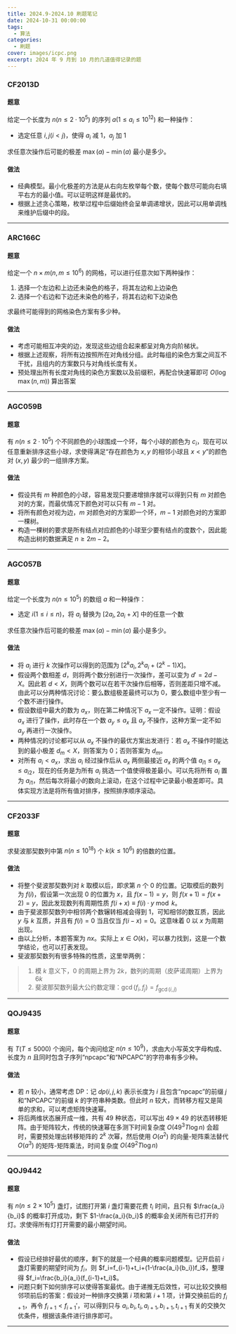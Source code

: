```yaml
---
title: 2024.9-2024.10 刷题笔记
date: 2024-10-31 00:00:00
tags:
  - 算法
categories:
  - 刷题
cover: images/icpc.png
excerpt: 2024 年 9 月到 10 月的几道值得记录的题
---
```


### CF2013D
#### 题意
给定一个长度为 $n(n\le 2\cdot 10^5)$ 的序列 $a(1\le a_i\le 10^{12})$ 和一种操作：
- 选定任意 $i,j(i<j)$，使得 $a_i$ 减 $1$，$a_j$ 加 $1$

求任意次操作后可能的极差 $\max(a)-\min(a)$ 最小是多少。

#### 做法
- 经典模型。最小化极差的方法是从右向左枚举每个数，使每个数尽可能向右填平右方的最小值。可以证明这样是最优的。
- 根据上述贪心策略，枚举过程中后缀始终会呈单调递增状，因此可以用单调栈来维护后缀中的段。

---
### ARC166C
#### 题意
给定一个 $n\times m(n,m\le 10^6)$ 的网格，可以进行任意次如下两种操作：
1. 选择一个左边和上边还未染色的格子，将其左边和上边染色
2. 选择一个右边和下边还未染色的格子，将其右边和下边染色

求最终可能得到的网格染色方案有多少种。

#### 做法
- 考虑可能相互冲突的边，发现这些边组合起来都呈对角方向阶梯状。
- 根据上述观察，将所有边按照所在对角线分组。此时每组的染色方案之间互不干扰，且组内的方案数只与对角线长度有关。
- 预处理出所有长度对角线的染色方案数以及前缀积，再配合快速幂即可 $O(\log\max(n,m))$ 算出答案

---
### AGC059B
#### 题意
有 $n(n\le 2\cdot 10^5)$ 个不同颜色的小球围成一个环，每个小球的颜色为 $c_i$，现在可以任意重新排序这些小球，求使得满足“存在颜色为 $x,y$ 的相邻小球且 $x<y$”的颜色对 $(x,y)$ 最少的一组排序方案。

#### 做法
- 假设共有 $m$ 种颜色的小球，容易发现只要递增排序就可以得到只有 $m$ 对颜色对的方案，而最优情况下颜色对可以只有 $m-1$ 对。
- 将所有颜色对视为边，$m$ 对颜色对的方案即一个环，$m-1$ 对颜色对的方案即一棵树。
- 构造一棵树的要求是所有结点对应颜色的小球至少要有结点的度数个，因此能构造出树的数据满足 $n\ge 2m-2$。

---
### AGC057B
#### 题意
给定一个长度为 $n(n\le 10^5)$ 的数组 $a$ 和一种操作：
- 选定 $i(1\le i\le n)$，将 $a_i$ 替换为 $[2a_i,2a_i+X]$ 中的任意一个数

求任意次操作后可能的极差 $\max(a)-\min(a)$ 最小是多少。

#### 做法
- 将 $a_i$ 进行 $k$ 次操作可以得到的范围为 $[2^k a_i,2^k a_i+(2^k-1)X]$。
- 假设两个数相差 $d$，则将两个数分别进行一次操作，差可以变为 $d'=2d-X$。因此若 $d<X$，则两个数可以在若干次操作后相等，否则差距只增不减。由此可以分两种情况讨论：要么数组极差最终可以为 $0$，要么数组中至少有一个数不进行操作。
- 假设数组中最大的数为 $a_x$，则在第二种情况下 $a_x$ 一定不操作。证明：假设 $a_x$ 进行了操作，此时存在一个数 $a_y\le a_x$ 且 $a_y$ 不操作，这种方案一定不如 $a_y$ 再进行一次操作。
- 两种情况的讨论都可以从 $a_x$ 不操作的最优方案出发进行：若 $a_x$ 不操作时能达到的最小极差 $d_m<X$，则答案为 $0$；否则答案为 $d_m$。
- 对所有 $a_i<a_x$，求出 $a_i$ 经过操作后从 $a_x$ 两侧最接近 $a_x$ 的两个值 $a_{i1}\le a_x\le a_{i2}$，现在的任务是为所有 $a_i$ 挑选一个值使得极差最小。可以先将所有 $a_i$ 置为 $a_{i1}$，然后每次将最小的数向上滚动，在这个过程中记录最小极差即可。具体实现方法是将所有值对排序，按照排序顺序滚动。

---
### CF2033F
#### 题意
求斐波那契数列中第 $n(n\le 10^{18})$ 个 $k(k\le 10^6)$ 的倍数的位置。

#### 做法
- 将整个斐波那契数列对 $k$ 取模以后，即求第 $n$ 个 $0$ 的位置。记取模后的数列为 $f(i)$，假设第一次出现 $0$ 的位置为 $x$，且 $f(x-1)=y$，则 $f(x+1)=f(x+2)=y$，因此发现数列有周期性质 $f(i+x)\equiv f(i)\cdot y\bmod k$。
- 由于斐波那契数列中相邻两个数辗转相减会得到 $1$，可知相邻的数互质，因此 $y$ 与 $k$ 互质，并且有 $f(i)=0$ 当且仅当 $f(i-x)=0$。这意味着 $0$ 以 $x$ 为周期出现。
- 由以上分析，本题答案为 $nx$。实际上 $x\in O(k)$，可以暴力找到，这是一个数学结论，也可以打表发现。
- 斐波那契数列有很多特殊的性质，这里举两例：
> 1. 模 $k$ 意义下，$0$ 的周期上界为 $2k$，数列的周期（皮萨诺周期）上界为 $6k$
> 2. 斐波那契数列最大公约数定理：$\gcd(f_i,f_j)=f_{\gcd(i,j)}$

---
### QOJ9435
#### 题意
有 $T(T\le 5000)$ 个询问，每个询问给定 $n(n\le 10^9)$，求由大小写英文字母构成、长度为 $n$ 且同时包含子序列“npcapc”和“NPCAPC”的字符串有多少种。

#### 做法
- 若 $n$ 较小，通常考虑 DP：记 $dp(i,j,k)$ 表示长度为 $i$ 且包含“npcapc”的前缀 $j$ 和“NPCAPC”的前缀 $k$ 的字符串种类数。但此时 $n$ 较大，而转移方程又是简单的求和，可以考虑矩阵快速幂。
- 将后两维状态展开成一维，共有 $49$ 种状态，可以写出 $49\times 49$ 的状态转移矩阵。由于矩阵较大，传统的快速幂在多测下时间复杂度 $O(49^3T\log n)$ 会超时，需要预处理出转移矩阵的 $2^k$ 次幂，然后使用 $O(a^2)$ 的向量-矩阵乘法替代 $O(a^3)$ 的矩阵-矩阵乘法，时间复杂度 $O(49^2T\log n)$

---
### QOJ9442
#### 题意
有 $n(n\le 2\times 10^5)$ 盏灯，试图打开第 $i$ 盏灯需要花费 $t_i$ 时间，且只有 $\frac{a_i}{b_i}$ 的概率打开成功，剩下 $1-\frac{a_i}{b_i}$ 的概率会关闭所有已打开的灯。求使得所有灯打开需要的最小期望时间。

#### 做法
- 假设已经排好最优的顺序，剩下的就是一个经典的概率问题模型。记开启前 $i$ 盏灯需要的期望时间为 $f_i$，则 $f_i=f_{i-1}+t_i+(1-\frac{a_i}{b_i})f_i$，整理得 $f_i=\frac{b_i}{a_i}(f_{i-1}+t_i)$。
- 问题只剩下如何排序可以使得答案最优。由于递推无后效性，可以比较交换相邻项前后的答案：假设对一种排序交换第 $i$ 项和第 $i+1$ 项，计算交换前后的 $f_{i+1}$，再令 $f_{i+1}<f_{i+1}'$，可以得到只与 $a_i,b_i,t_i,a_{i+1},b_{i+1},t_{i+1}$ 有关的交换欠优条件，根据该条件进行排序即可。 

---